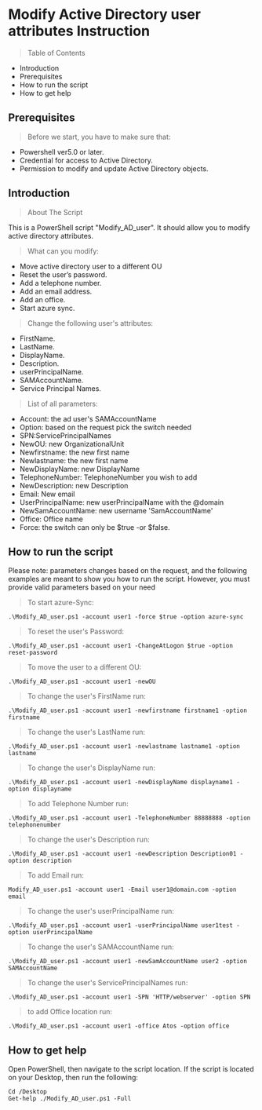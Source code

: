 # Modify Active Directory user attributes Instruction
> Table of Contents
* Introduction
* Prerequisites
* How to run the script
* How to get help

## Prerequisites
> Before we start, you have to make sure that:
- Powershell ver5.0 or later.
- Credential for access to Active Directory.
- Permission to modify and update Active Directory objects.

## Introduction

> About The Script

This is a PowerShell script "Modify_AD_user". It should allow you to modify active directory attributes.

> What can you modify:
- Move active directory user to a different OU
- Reset the user’s password.
- Add a telephone number.
- Add an email address.
- Add an office.
- Start azure sync.
> Change the following user's attributes:
- FirstName.
-	LastName.
-	DisplayName.
-	Description.
-	userPrincipalName.
-	SAMAccountName.
-	Service Principal Names.
> List of all parameters:
-	Account: the ad user's SAMAccountName
-	Option: based on the request pick the switch needed
-	SPN:ServicePrincipalNames 
-	NewOU: new OrganizationalUnit 
-	Newfirstname: the new first name 
-	Newlastname: the new first name 
-	NewDisplayName: new DisplayName
-	TelephoneNumber: TelephoneNumber you wish to add
-	NewDescription:  new Description
-	Email: New email
-	UserPrincipalName: new userPrincipalName with the @domain
-	NewSamAccountName: new username 'SamAccountName'
-	Office: Office name
- Force: the switch can only be $true -or $false.
## How to run the script
Please note: parameters changes based on the request, and the following examples are meant to show you how to run the script. However, you must provide valid parameters based on your need
> To start azure-Sync: 
```
.\Modify_AD_user.ps1 -account user1 -force $true -option azure-sync
```
> To reset the user's Password:
```
.\Modify_AD_user.ps1 -account user1 -ChangeAtLogon $true -option reset-password 
```
> To move the user to a different OU:
```
.\Modify_AD_user.ps1 -account user1 -newOU 
```
> To change the user's FirstName run:
```
.\Modify_AD_user.ps1 -account user1 -newfirstname firstname1 -option firstname
```
> To change the user's LastName run:
```
.\Modify_AD_user.ps1 -account user1 -newlastname lastname1 -option lastname
```
> To change the user's DisplayName run:
```
.\Modify_AD_user.ps1 -account user1 -newDisplayName displayname1 -option displayname
```
> To add Telephone Number run:
```
.\Modify_AD_user.ps1 -account user1 -TelephoneNumber 88888888 -option telephonenumber
```
> To change the user's Description run:
```
.\Modify_AD_user.ps1 -account user1 -newDescription Description01 -option description
```
> To add Email run:
```
Modify_AD_user.ps1 -account user1 -Email user1@domain.com -option email
```
> To change the user's userPrincipalName run:
```
.\Modify_AD_user.ps1 -account user1 -userPrincipalName user1test -option userPrincipalName
```
> To change the user's SAMAccountName run:
```
.\Modify_AD_user.ps1 -account user1 -newSamAccountName user2 -option SAMAccountName
```
> To change the user's ServicePrincipalNames run:
```
.\Modify_AD_user.ps1 -account user1 -SPN 'HTTP/webserver' -option SPN
```
> to add Office location run:
```
.\Modify_AD_user.ps1 -account user1 -office Atos -option office
```

## How to get help
Open PowerShell, then navigate to the script location. If the script is located on your Desktop, then run the following:
```
Cd /Desktop
Get-help ./Modify_AD_user.ps1 -Full
```


